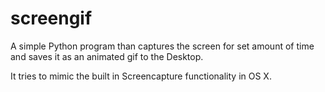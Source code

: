 # screengif

A simple Python program than captures the screen for set amount of time and saves it as an animated gif to the Desktop.

It tries to mimic the built in Screencapture functionality in OS X.
